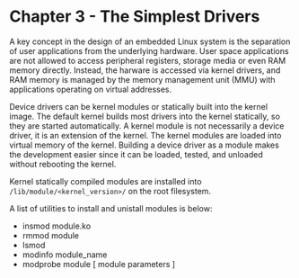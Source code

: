 
# Chapter 3 - The Simplest Drivers

A key concept in the design of an embedded Linux system is the
separation of user applications from the underlying hardware. User space
applications are not allowed to access peripheral registers, storage media
or even RAM memory directly. Instead, the harware is accessed via kernel
drivers, and RAM memory is managed by the memory management unit (MMU) with
applications operating on virtual addresses.

Device drivers can be kernel modules or statically built into the kernel image.
The default kernel builds most drivers into the kernel statically, so they are started
automatically. A kernel module is not necessarily a device driver, it is an extension of
the kernel. The kernel modules are loaded into virtual memory of the kernel. Building a
device driver as a module makes the development easier since it can be loaded, tested, and
unloaded without rebooting the kernel.

Kernel statically compiled modules are installed into `/lib/module/<kernel_version>/`
on the root filesystem.

A list of utilities to install and unistall modules is below:

- insmod module.ko
- rmmod module
- lsmod
- modinfo module_name
- modprobe module [ module parameters ]
